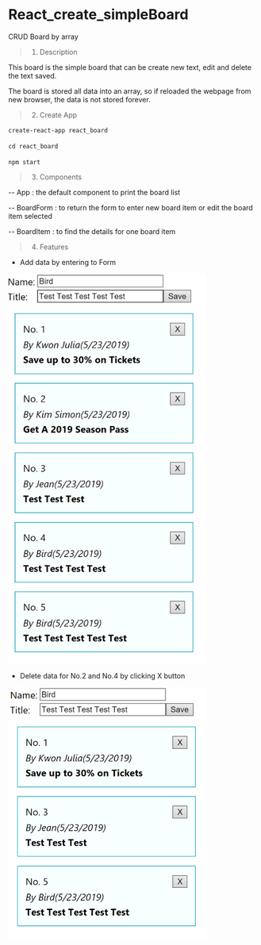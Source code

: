 # React_create_simpleBoard

CRUD Board by array

> 1. Description

This board is the simple board that can be create new text, edit and delete the text saved.

The board is stored all data into an array, so if reloaded the webpage from new browser, the data is not stored forever.


> 2. Create App

    create-react-app react_board
    
    cd react_board
    
    npm start
    
> 3. Components 
  
  -- App : the default component to print the board list
  
  -- BoardForm : to return the form to enter new board item or edit the board item selected
  
  -- BoardItem : to find the details for one board item 
  
> 4. Features

- Add data by entering to Form

<img src="img/boardListAdd.PNG" width="400px">


- Delete data for No.2 and No.4 by clicking X button
 
 <img src="img/boardListDelete.PNG" width="400px">
